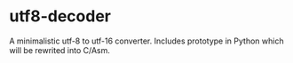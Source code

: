 # utf8-decoder

A minimalistic utf-8 to utf-16 converter. Includes prototype in Python which will be rewrited into C/Asm.
